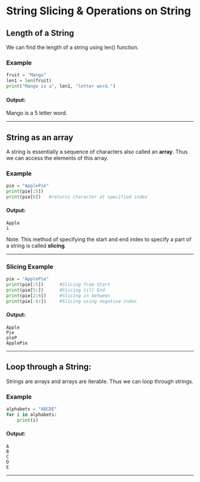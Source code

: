 # String Slicing & Operations on String
## Length of a String
We can find the length of a string using len() function.

### Example
```python
fruit = "Mango"
len1 = len(fruit)
print("Mango is a", len1, "letter word.")
```
#### Output:
Mango is a 5 letter word.

---

## String as an array
A string is essentially a sequence of characters also called an **array**. Thus we can access the elements of this array. 

### Example
```python
pie = "ApplePie"
print(pie[:5])
print(pie[6])	#returns character at specified index
```
#### Output:
```
Apple
i
```

Note: This method of specifying the start and end index to specify a part of a string is called **slicing**. 

---

### Slicing Example
```python
pie = "ApplePie"
print(pie[:5])      #Slicing from Start
print(pie[5:])      #Slicing till End
print(pie[2:6])     #Slicing in between
print(pie[-8:])     #Slicing using negative index
```
#### Output:
```
Apple
Pie
pleP
ApplePie
```
---

## Loop through a String:
Strings are arrays and arrays are iterable. Thus we can loop through strings.
### Example
```python
alphabets = "ABCDE"
for i in alphabets:
    print(i)
  ```
#### Output:
```
A
B
C
D
E
```
---
